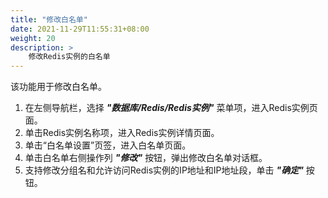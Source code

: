 ```yaml
---
title: "修改白名单"
date: 2021-11-29T11:55:31+08:00
weight: 20
description: >
    修改Redis实例的白名单
---
```



该功能用于修改白名单。

1. 在左侧导航栏，选择 **_"数据库/Redis/Redis实例"_** 菜单项，进入Redis实例页面。
2. 单击Redis实例名称项，进入Redis实例详情页面。
2. 单击“白名单设置”页签，进入白名单页面。
3. 单击白名单右侧操作列 **_"修改"_** 按钮，弹出修改白名单对话框。
4. 支持修改分组名和允许访问Redis实例的IP地址和IP地址段，单击 **_"确定"_** 按钮。